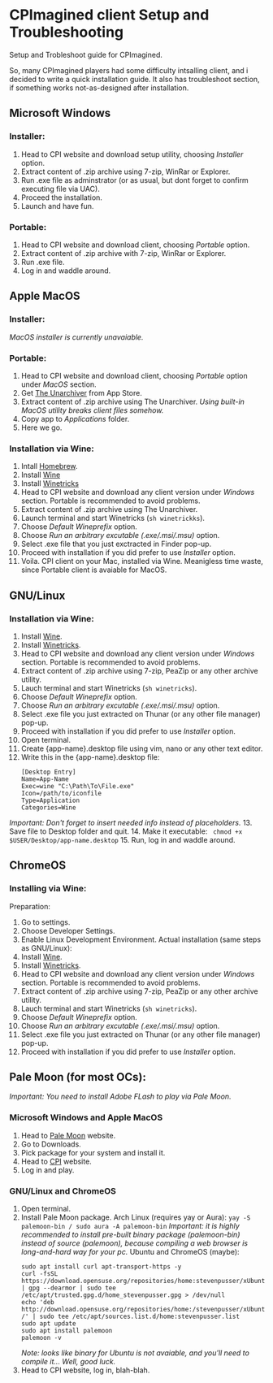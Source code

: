 # CPImagined client Setup and Troubleshooting
Setup and Trobleshoot guide for CPImagined.


So, many CPImagined players had some difficulty intsalling client, and i decided to write a quick installation guide. 
It also has troubleshoot section, if something works not-as-designed after installation.

## Microsoft Windows
### Installer:
1. Head to CPI website and download setup utility, choosing _Installer_ option.
2. Extract content of .zip archive using 7-zip, WinRar or Explorer.
3. Run .exe file as adminstrator (or as usual, but dont forget to confirm executing file via UAC).
4. Proceed the installation.
5. Launch and have fun.
### Portable:
1. Head to CPI website and download client, choosing _Portable_ option.
2. Extract content of .zip archive with 7-zip, WinRar or Explorer.
3. Run .exe file.
4. Log in and waddle around.

## Apple MacOS
### Installer: 
_MacOS installer is currently unavaiable._ 
### Portable:
1. Head to CPI website and download client, choosing _Portable_ option under _MacOS_ section.
2. Get [The Unarchiver](https://apps.apple.com/app/the-unarchiver) from App Store.
3. Extract content of .zip archive using The Unarchiver. _Using built-in MacOS utility breaks client files somehow._
4. Copy app to _Applications_ folder.
5. Here we go.
### Installation via Wine:
1. Intall [Homebrew](https://brew.sh/).
2. Install [Wine](https://www.winehq.org/)
3. Install [Winetricks](https://github.com/Winetricks/winetricks)
4. Head to CPI website and download any client version under _Windows_ section. Portable is recommended to avoid problems.
5. Extract content of .zip archive using The Unarchiver.
6. Launch terminal and start Winetricks (``` sh winetrickks ```).
7. Choose _Default Wineprefix_ option.
8. Choose _Run an arbitrary excutable (.exe/.msi/.msu)_ option.
9. Select .exe file that you just exctracted in Finder pop-up.
10. Proceed with installation if you did prefer to use _Installer_ option.
11. Voila. CPI client on your Mac, installed via Wine. Meanigless time waste, since Portable client is avaiable for MacOS.

## GNU/Linux 
### Installation via Wine:
1. Install [Wine](https://www.winehq.org/).
2. Install [Winetricks](https://github.com/Winetricks/winetricks).
3. Head to CPI website and download any client version under _Windows_ section. Portable is recommended to avoid problems.
4. Extract content of .zip archive using 7-zip, PeaZip or any other archive utility.
5. Lauch terminal and start Winetricks (``` sh winetricks ```).
6. Choose _Default Wineprefix_ option.
7. Choose _Run an arbitrary excutable (.exe/.msi/.msu)_ option.
8. Select .exe file you just extracted on Thunar (or any other file manager) pop-up.
9. Proceed with installation if you did prefer to use _Installer_ option.
10. Open terminal.
11. Create {app-name}.desktop file using vim, nano or any other text editor.
12. Write this in the {app-name}.desktop file:
    ```
    [Desktop Entry]
    Name=App-Name
    Exec=wine "C:\Path\To\File.exe"
    Icon=/path/to/iconfile
    Type=Application
    Categories=Wine
    ```
 _Important: Don't forget to insert needed info instead of placeholders._
 13. Save file to Desktop folder and quit.
 14. Make it executable:
    ``` 
    chmod +x $USER/Desktop/app-name.desktop
    ```
15. Run, log in and waddle around.

## ChromeOS
### Installing via Wine:
Preparation:
1. Go to settings.
2. Choose Developer Settings.
3. Enable Linux Development Environment.
Actual installation (same steps as GNU/Linux):
1. Install [Wine](https://www.winehq.org/).
2. Install [Winetricks](https://github.com/Winetricks/winetricks).
3. Head to CPI website and download any client version under _Windows_ section. Portable is recommended to avoid problems.
4. Extract content of .zip archive using 7-zip, PeaZip or any other archive utility.
5. Lauch terminal and start Winetricks (``` sh winetricks ```).
6. Choose _Default Wineprefix_ option.
7. Choose _Run an arbitrary excutable (.exe/.msi/.msu)_ option.
8. Select .exe file you just extracted on Thunar (or any other file manager) pop-up.
9. Proceed with installation if you did prefer to use _Installer_ option.


## Pale Moon (for most OCs):
_Important: You need to install Adobe FLash to play via Pale Moon._
### Microsoft Windows and Apple MacOS
1. Head to [Pale Moon](https://www.palemoon.org/) website.
2. Go to Downloads.
3. Pick package for your system and install it.
4. Head to [CPI](https://cpimagined.net/) website.
5. Log in and play.
### GNU/Linux and ChromeOS
1. Open terminal.
2. Install Pale Moon package.
   Arch Linux (requires yay or Aura):
   ``` yay -S palemoon-bin / sudo aura -A palemoon-bin ``` _Important: it is highly recommended to install pre-built binary package (palemoon-bin) instead of source (palemoon), because compiling a web browser is long-and-hard way for your pc._
   Ubuntu and ChromeOS (maybe):
   ```
   sudo apt install curl apt-transport-https -y
   curl -fsSL https://download.opensuse.org/repositories/home:stevenpusser/xUbuntu_22.04/Release.key | gpg --dearmor | sudo tee /etc/apt/trusted.gpg.d/home_stevenpusser.gpg > /dev/null
   echo 'deb http://download.opensuse.org/repositories/home:/stevenpusser/xUbuntu_22.04/ /' | sudo tee /etc/apt/sources.list.d/home:stevenpusser.list
   sudo apt update
   sudo apt install palemoon
   palemoon -v
   ```
   _Note: looks like binary for Ubuntu is not avaiable, and you'll need to compile it... Well, good luck._
3. Head to CPI website, log in, blah-blah.
